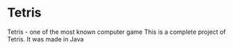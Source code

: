 # Tetris
Tetris - one of the most known computer game
This is a complete project of Tetris. It was made in Java
